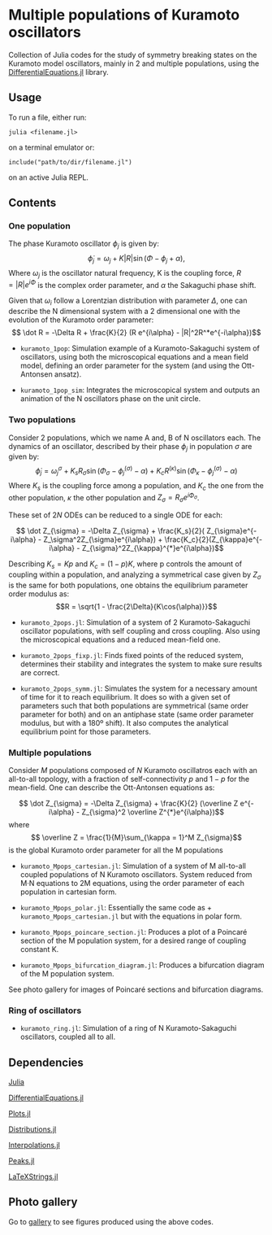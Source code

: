 # Multiple populations of Kuramoto oscillators

Collection of Julia codes for the study of symmetry breaking states on the Kuramoto model oscillators, mainly in 2 and multiple populations, using the [DifferentialEquations.jl](https://github.com/SciML/DifferentialEquations.jl) library.

## Usage

To run a file, either run:

```
julia <filename.jl>
```
on a terminal emulator or:
```
include("path/to/dir/filename.jl")
```
on an active Julia REPL.
## Contents
### One population
The phase Kuramoto oscillator $\phi_j$ is given by: 
$$\dot\phi_j = \omega_j + K|R|\sin(\Phi - \phi_j + \alpha),$$
Where $\omega_j$ is the oscillator natural frequency, K is the coupling force, $R = |R|e^{i\Phi}$ is the complex order parameter, and $\alpha$ the Sakaguchi phase shift.

Given that $\omega_i$ follow a Lorentzian distribution with parameter $\Delta$, one can describe the N dimensional system with a 2 dimensional one with the evolution of the Kuramoto order parameter:
$$ \dot R = -\Delta R + \frac{K}{2} (R e^{i\alpha} - |R|^2R^*e^{-i\alpha})$$

+ `kuramoto_1pop`: Simulation example of a Kuramoto-Sakaguchi system of oscillators, using both the microscopical equations and a mean field model, defining an order parameter for the system (and using the Ott-Antonsen ansatz).

+ `kuramoto_1pop_sim`: Integrates the microscopical system and outputs an animation of the N oscillators phase on the unit circle.

### Two populations
Consider 2 populations, which we name A and, B of N oscillators each. The dynamics of an oscillator, described by their phase $\phi_j$ in population $\sigma$ are given by:
$$ \dot\phi_j = \omega_j^{\sigma} + K_sR_{\sigma}\sin(\Phi_{\sigma} - \phi_j^{(\sigma)} - \alpha) + K_cR^{(\kappa)}\sin(\Phi_{\kappa} - \phi_j^{(\sigma)} - \alpha)$$ 
Where $K_s$ is the coupling force among a population, and $K_c$ the one from the other population, $\kappa$ the other population and $Z_{\sigma} = R_{\sigma}e^{i\Phi_{\sigma}}$.

These set of $2N$ ODEs can be reduced to a single ODE for each:

$$ \dot Z_{\sigma} = -\Delta Z_{\sigma} + \frac{K_s}{2}( Z_{\sigma}e^{-i\alpha} - Z_\sigma^2Z_{\sigma}e^{i\alpha}) + \frac{K_c}{2}(Z_{\kappa}e^{-i\alpha} - Z_{\sigma}^2Z_{\kappa}^{*}e^{i\alpha})$$

Describing $K_s = Kp$ and $K_c = (1-p)K$, where p controls the amount of coupling within a population, and analyzing a symmetrical case given by $Z_{\sigma}$ is the same for both populations, one obtains the equilibrium parameter order modulus as:
$$R = \sqrt{1 - \frac{2\Delta}{K\cos(\alpha)}}$$ 

+ `kuramoto_2pops.jl`: Simulation of a system of 2 Kuramoto-Sakaguchi oscillator populations, with self coupling and cross coupling. Also using the microscopical equations and a reduced mean-field one.

+ `kuramoto_2pops_fixp.jl`: Finds fixed points of the reduced system, determines their stability and integrates the system to make sure results are correct. 

+ `kuramoto_2pops_symm.jl`: Simulates the system for a necessary amount of time for it to reach equilibrium. It does so with a given set of parameters such that both populations are symmetrical (same order parameter for both) and on an antiphase state (same order parameter modulus, but with a 180º shift).
It also computes the analytical equilibrium point for those parameters. 

### Multiple populations 
Consider $M$ populations composed of $N$ Kuramoto oscillatros each with an all-to-all topology, with a fraction of self-connectivity $p$ and $1-p$ for the mean-field. One can describe the Ott-Antonsen equations as:

$$ \dot Z_{\sigma} = -\Delta Z_{\sigma} + \frac{K}{2} (\overline Z e^{-i\alpha} - Z_{\sigma}^2 \overline Z^{*}e^{i\alpha})$$
where 
$$ \overline Z = \frac{1}{M}\sum_{\kappa = 1}^M Z_{\sigma}$$
 is the global Kuramoto order parameter for all the M populations

+ `kuramoto_Mpops_cartesian.jl`: Simulation of a system of M all-to-all coupled populations of N Kuramoto oscillators. System reduced from M·N equations to 2M equations, using the order parameter of each population in cartesian form.
+ `kuramoto_Mpops_polar.jl`: Essentially the same code as + `kuramoto_Mpops_cartesian.jl` but with the equations in polar form.

+ `kuramoto_Mpops_poincare_section.jl`: Produces a plot of a Poincaré section of the M population system, for a desired range of coupling constant K.

+ `kuramoto_Mpops_bifurcation_diagram.jl`: Produces a bifurcation diagram of the M population system. 

See photo gallery for images of Poincaré sections and bifurcation diagrams.
### Ring of oscillators
+ `kuramoto_ring.jl`: Simulation of a ring of N Kuramoto-Sakaguchi oscillators, coupled all to all. 

## Dependencies 
[Julia](https://github.com/JuliaLang/julia)

[DifferentialEquations.jl](https://github.com/SciML/DifferentialEquations.jl)

[Plots.jl](https://github.com/JuliaPlots/Plots.jl)

[Distributions.jl](https://github.com/JuliaStats/Distributions.jl)

[Interpolations.jl](https://github.com/JuliaMath/Interpolations.jl)

[Peaks.jl](https://github.com/halleysfifthinc/Peaks.jl)

[LaTeXStrings.jl](https://github.com/stevengj/LaTeXStrings.jl)

## Photo gallery
Go to [gallery](gallery/) to see figures produced using the above codes.